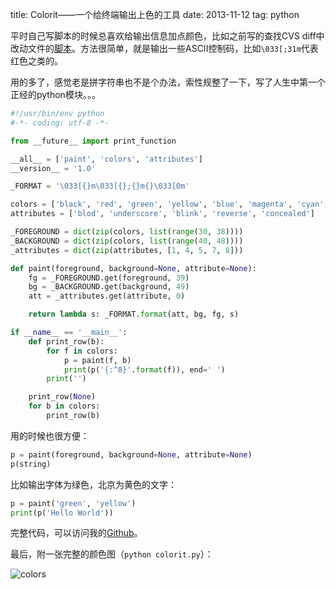 title: Colorit——一个给终端输出上色的工具
date: 2013-11-12
tag: python

平时自己写脚本的时候总喜欢给输出信息加点颜色，比如之前写的查找CVS diff中改动文件的[脚本](https://gist.github.com/zqqf16/7094628)。方法很简单，就是输出一些ASCII控制码，比如`\033[;31m`代表红色之类的。

用的多了，感觉老是拼字符串也不是个办法，索性规整了一下，写了人生中第一个正经的python模块。。。

```python
#!/usr/bin/env python
#-*- coding: utf-8 -*-

from __future__ import print_function

__all__ = ['paint', 'colors', 'attributes']
__version__ = '1.0'

_FORMAT = '\033[{}m\033[{};{}m{}\033[0m'

colors = ['black', 'red', 'green', 'yellow', 'blue', 'magenta', 'cyan', 'white']
attributes = ['blod', 'underscore', 'blink', 'reverse', 'concealed']

_FOREGROUND = dict(zip(colors, list(range(30, 38))))
_BACKGROUND = dict(zip(colors, list(range(40, 48))))
_attributes = dict(zip(attributes, [1, 4, 5, 7, 8]))

def paint(foreground, background=None, attribute=None):
    fg = _FOREGROUND.get(foreground, 39)
    bg = _BACKGROUND.get(background, 49)
    att = _attributes.get(attribute, 0)

    return lambda s: _FORMAT.format(att, bg, fg, s)

if __name__ == '__main__':
    def print_row(b):
        for f in colors:
            p = paint(f, b)
            print(p('{:^8}'.format(f)), end=' ')
        print('')

    print_row(None)
    for b in colors:
        print_row(b)
```

用的时候也很方便：

```python
p = paint(foreground, background=None, attribute=None)
p(string)
```

比如输出字体为绿色，北京为黄色的文字：

```python
p = paint('green', 'yellow')
print(p('Hello World'))
```

完整代码，可以访问我的[Github](https://github.com/zqqf16/colorit)。

最后，附一张完整的颜色图（`python colorit.py`）：

![colors](https://raw.github.com/zqqf16/colorit/master/examples/all.png)
